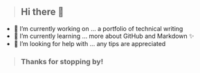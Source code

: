 > ## Hi there 👋
- 🔭 I’m currently working on ... a portfolio of technical writing
- 🌱 I’m currently learning ... more about GitHub and Markdown ✨
- 🤔 I’m looking for help with ... any tips are appreciated
> ### Thanks for stopping by!
   
<!--
**ebrookswrites/ebrookswrites** is a ✨ _special_ ✨ repository because its `README.md` (this file) appears on your GitHub profile.

Here are some ideas to get you started:

- 🔭 I’m currently working on ... a portfolio of technical writing
- 🌱 I’m currently learning ... how to use GitHub
- 👯 I’m looking to collaborate on ...
- 🤔 I’m looking for help with ... any tips are appreciated!
-->
